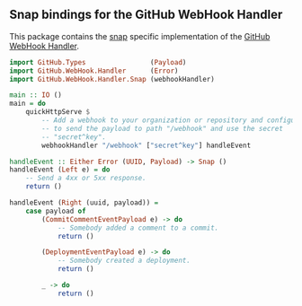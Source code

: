 Snap bindings for the GitHub WebHook Handler
--------------------------------------------

This package contains the [snap][snap] specific implementation of the [GitHub
WebHook Handler][github-webhook-handler].


```haskell
import GitHub.Types                (Payload)
import GitHub.WebHook.Handler      (Error)
import GitHub.WebHook.Handler.Snap (webhookHandler)

main :: IO ()
main = do
    quickHttpServe $
        -- Add a webhook to your organization or repository and configure it
        -- to send the payload to path "/webhook" and use the secret
        -- "secret^key".
        webhookHandler "/webhook" ["secret^key"] handleEvent

handleEvent :: Either Error (UUID, Payload) -> Snap ()
handleEvent (Left e) = do
    -- Send a 4xx or 5xx response.
    return ()

handleEvent (Right (uuid, payload)) =
    case payload of
        (CommitCommentEventPayload e) -> do
            -- Somebody added a comment to a commit.
            return ()

        (DeploymentEventPayload e) -> do
            -- Somebody created a deployment.
            return ()

        _ -> do
            return ()
```


[snap]: http://snapframework.com/
[github-webhook-handler]: https://github.com/wereHamster/github-webhook-handler
